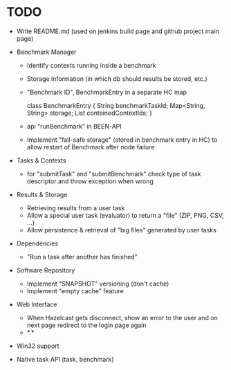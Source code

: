 # TODO

* Write README.md (used on jenkins build page and github project main page)

* Benchmark Manager
    * Identify contexts running inside a benchmark
    * Storage information (in which db should results be stored, etc.)
    * "Benchmark ID", BenchmarkEntry in a separate HC map

        class BenchmarkEntry {
            String benchmarkTaskId;
            Map<String, String> storage;
            List<String> containedContextIds;
        }

	* api "runBenchmark" in BEEN-API

	* Implement "fail-safe storage" (stored in benchmark entry in HC) to allow
      restart of Benchmark after node failure

* Tasks & Contexts
	* for "submitTask" and "submitBenchmark" check type of task descriptor and throw
	  exception when wrong

* Results & Storage
	* Retrieving results from a user task
	* Allow a special user task (evaluator) to return a "file" (ZIP, PNG, CSV, ...)
	* Allow persistence & retrieval of "big files" generated by user tasks
* Dependencies
	* "Run a task after another has finished"
* Software Repository
	* Implement "SNAPSHOT" versioning (don't cache)
	* Implement "empty cache" feature
* Web Interface
	* When Hazelcast gets disconnect, show an error to the user and on next page
	  redirect to the login page again
	* \*.\*

* Win32 support
* Native task API (task, benchmark)
